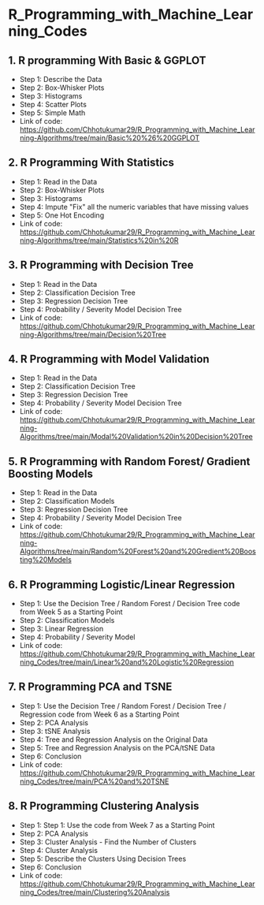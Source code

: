 # R_Programming_with_Machine_Learning_Codes

## 1. R programming With Basic & GGPLOT  
* Step 1: Describe the Data
* Step 2: Box-Whisker Plots
* Step 3: Histograms
* Step 4: Scatter Plots
* Step 5: Simple Math
* Link of code: https://github.com/Chhotukumar29/R_Programming_with_Machine_Learning-Algorithms/tree/main/Basic%20%26%20GGPLOT


## 2. R Programming With Statistics
* Step 1: Read in the Data
* Step 2: Box-Whisker Plots
* Step 3: Histograms
* Step 4: Impute "Fix" all the numeric variables that have missing values
* Step 5: One Hot Encoding
* Link of code: https://github.com/Chhotukumar29/R_Programming_with_Machine_Learning-Algorithms/tree/main/Statistics%20in%20R

## 3. R Programming with Decision Tree
* Step 1: Read in the Data
* Step 2: Classification Decision Tree
* Step 3: Regression Decision Tree
* Step 4: Probability / Severity Model Decision Tree
* Link of code: https://github.com/Chhotukumar29/R_Programming_with_Machine_Learning-Algorithms/tree/main/Decision%20Tree

## 4. R Programming with Model Validation
* Step 1: Read in the Data
* Step 2: Classification Decision Tree
* Step 3: Regression Decision Tree
* Step 4: Probability / Severity Model Decision Tree 
* Link of code: https://github.com/Chhotukumar29/R_Programming_with_Machine_Learning-Algorithms/tree/main/Modal%20Validation%20in%20Decision%20Tree

## 5. R Programming with Random Forest/ Gradient Boosting Models
* Step 1: Read in the Data
* Step 2: Classification Models
* Step 3: Regression Decision Tree
* Step 4: Probability / Severity Model Decision Tree
* Link of code: https://github.com/Chhotukumar29/R_Programming_with_Machine_Learning-Algorithms/tree/main/Random%20Forest%20and%20Gredient%20Boosting%20Models


## 6. R Programming Logistic/Linear Regression 
* Step 1: Use the Decision Tree / Random Forest / Decision Tree code from Week 5 as a Starting Point
* Step 2: Classification Models
* Step 3: Linear Regression
* Step 4: Probability / Severity Model
* Link of code: https://github.com/Chhotukumar29/R_Programming_with_Machine_Learning_Codes/tree/main/Linear%20and%20Logistic%20Regression

## 7. R Programming PCA and TSNE
* Step 1: Use the Decision Tree / Random Forest / Decision Tree / Regression code from Week 6 as a Starting Point
* Step 2: PCA Analysis
* Step 3: tSNE Analysis
* Step 4: Tree and Regression Analysis on the Original Data
* Step 5: Tree and Regression Analysis on the PCA/tSNE Data
* Step 6: Conclusion
* Link of code: https://github.com/Chhotukumar29/R_Programming_with_Machine_Learning_Codes/tree/main/PCA%20and%20TSNE


## 8. R Programming Clustering Analysis
* Step 1: Step 1: Use the code from Week 7 as a Starting Point
* Step 2: PCA Analysis 
* Step 3: Cluster Analysis - Find the Number of Clusters
* Step 4: Cluster Analysis
* Step 5: Describe the Clusters Using Decision Trees
* Step 6: Conclusion
* Link of code: https://github.com/Chhotukumar29/R_Programming_with_Machine_Learning_Codes/tree/main/Clustering%20Analysis
